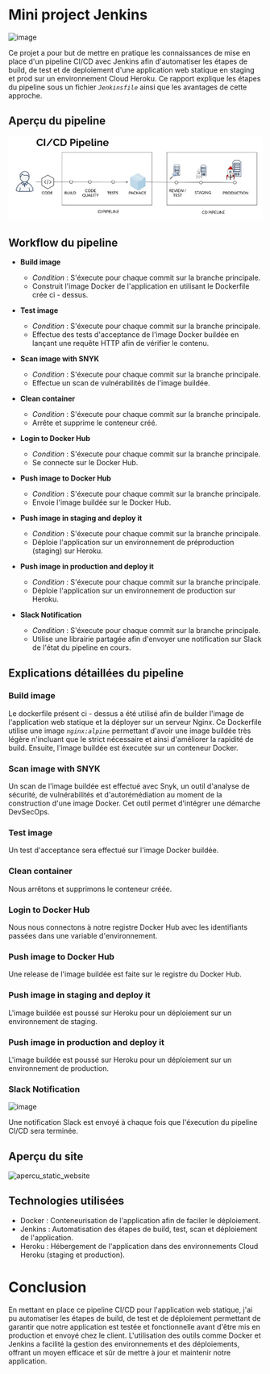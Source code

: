 #  Mini project Jenkins 

![image](https://user-images.githubusercontent.com/58290325/235807767-9b3051d5-84b3-4767-9374-3a3e6a54d797.png)

Ce projet a pour but de mettre en pratique les connaissances de mise en place d'un pipeline CI/CD avec Jenkins afin d'automatiser les étapes de build, de test et de deploiement d'une application web statique en staging et prod sur un environnement Cloud Heroku. Ce rapport explique les étapes du pipeline sous un fichier _`Jenkinsfile`_ ainsi que les avantages de cette approche.

## Aperçu du pipeline 

![pipeline ci/cd](images/pipeline-ci-cd.jpeg "pipeline ci/cd")

## Workflow du pipeline

- **Build image**
    - _Condition_ : S'éxecute pour chaque commit sur la branche principale.
    - Construit l'image Docker de l'application en utilisant le Dockerfile crée ci - dessus.

- **Test image**
    - _Condition_ : S'éxecute pour chaque commit sur la branche principale.
    - Effectue des tests d'acceptance de l'image Docker buildée en lançant une requête HTTP afin de vérifier le contenu.

- **Scan image with SNYK**
    - _Condition_ : S'éxecute pour chaque commit sur la branche principale.
    - Effectue un scan de vulnérabilités de l'image buildée.

- **Clean container**
    - _Condition_ : S'éxecute pour chaque commit sur la branche principale.
    - Arrête et supprime le conteneur créé.

- **Login to Docker Hub**
    - _Condition_ : S'éxecute pour chaque commit sur la branche principale.
    - Se connecte sur le Docker Hub.

- **Push image to Docker Hub**
    - _Condition_ : S'éxecute pour chaque commit sur la branche principale.
    - Envoie l'image buildée sur le Docker Hub.

- **Push image in staging and deploy it**
    - _Condition_ : S'éxecute pour chaque commit sur la branche principale.
    - Déploie l'application sur un environnement de préproduction (staging) sur Heroku.

- **Push image in production and deploy it**
    - _Condition_ : S'éxecute pour chaque commit sur la branche principale.
    - Déploie l'application sur un environnement de production sur Heroku.

- **Slack Notification**
    - _Condition_ : S'éxecute pour chaque commit sur la branche principale.
    - Utilise une librairie partagée afin d'envoyer une notification sur Slack de l'état du pipeline en cours.
    
## Explications détaillées du pipeline
 
### Build image
Le dockerfile présent ci - dessus a été utilisé afin de builder l'image de l'application web statique et la déployer sur un serveur Nginx. Ce Dockerfile utilise une image _`nginx:alpine`_ permettant d'avoir une image buildée très légère n'incluant que le strict nécessaire et ainsi d'améliorer la rapidité de build. Ensuite, l'image buildée est éxecutée sur un conteneur Docker. 

### Scan image with SNYK
Un scan de l'image buildée est effectué avec Snyk, un outil d'analyse de sécurité, de vulnérabilités et d'autorémédiation au moment de la construction d'une image Docker. Cet outil permet d'intégrer une démarche DevSecOps.
 
### Test image
Un test d'acceptance sera effectué sur l'image Docker buildée.
 
### Clean container
Nous arrêtons et supprimons le conteneur créée.

### Login to Docker Hub
Nous nous connectons à notre registre Docker Hub avec les identifiants passées dans une variable d'environnement.

### Push image to Docker Hub
Une release de l'image buildée est faite sur le registre du Docker Hub.

### Push image in staging and deploy it
L'image buildée est poussé sur Heroku pour un déploiement sur un environnement de staging.  

### Push image in production and deploy it
L'image buildée est poussé sur Heroku pour un déploiement sur un environnement de production. 

### Slack Notification
![image](https://user-images.githubusercontent.com/58290325/235811830-7419c060-266e-4fa8-86ec-c93a8c2eb4a7.png)

Une notification Slack est envoyé à chaque fois que l'éxecution du pipeline CI/CD sera terminée.

 
## Aperçu du site 
 
![apercu_static_website](images/static-website.jpg "apercu_static_website")
 
## Technologies utilisées
 
- Docker : Conteneurisation de l'application afin de faciler le déploiement.
- Jenkins : Automatisation des étapes de build, test, scan et déploiement de l'application.
- Heroku : Hébergement de l'application dans des environnements Cloud Heroku (staging et production).
 
# Conclusion
En mettant en place ce pipeline CI/CD pour l'application web statique, j'ai pu automatiser les étapes de build, de test et de déploiement permettant de garantir que notre application est testée et fonctionnelle avant d'être mis en production et envoyé chez le client. L'utilisation des outils comme Docker et Jenkins a facilité la gestion des environnements et des déploiements, offrant un moyen efficace et sûr de mettre à jour et maintenir notre application.
